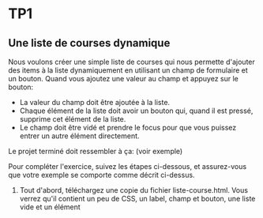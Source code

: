 
# TP1
  
## Une liste de courses dynamique
  
Nous voulons créer une simple liste de courses qui nous permette d'ajouter des items à la liste dynamiquement en utilisant un champ de formulaire et un bouton. Quand vous ajoutez une valeur au champ et appuyez sur le bouton:  

  - La valeur du champ doit être ajoutée à la liste.  
  - Chaque élément de la liste doit avoir un bouton qui, quand il est pressé, supprime cet élément de la liste.  
  - Le champ doit être vidé et prendre le focus pour que vous puissez entrer un autre élément directement.  

Le projet terminé doit ressembler à ça: (voir exemple)  

Pour compléter l'exercice, suivez les étapes ci-dessous, et assurez-vous que votre exemple se comporte comme décrit ci-dessus.  

  1. Tout d'abord, téléchargez une copie du fichier liste-course.html. Vous verrez qu'il contient un peu de CSS, un label, champ et bouton, une liste vide et un élément <script>. Vous devrez apporter toutes vos modifications à l'intérieur du script.  
  2. Créez trois variables, contenant des références à la liste <ul>, champ <input>, et bouton <button>.  
  3. Créez une fonction qui est déclenchée lorsqu'on clique sur le bouton.  
  4. À l'intérieur du corps de la fonction, commencez par stocker la valeur (propriété value) du champ dans une variable: element.value  
  5. Ensuite, videz le champ en définissant sa valeur à une chaîne vide — ''.  
  6. Créez trois nouveaux éléments — un élément de liste <li>, un <span> et <button>, et stockez-les dans des variables.  
  7. Ajoutez le <span> et <button> comme enfant du <li>.  
  8. Définissez le contenu du <span> à la valeur du champ que vous avez récupéré précédemment, et définissez le contenu du bouton à "Supprimer".  
  9. Ajoutez le <li> comme enfant de la liste.  
  10. Ajoutez un gestionnaire d'événéments pour le bouton "Supprimer", pour que, lors du clic, le <li> dans lequel il se situe est supprimé.  
  11. Finalement, utilisez la méthode HTMLElement.focus pour donner le focus au champ, qu'il soit prêt à recevoir la valeur du prochain élément.  

  
Pour aller plus loin
  1. Transformez l'exercice précédent en y incluant JQuery.